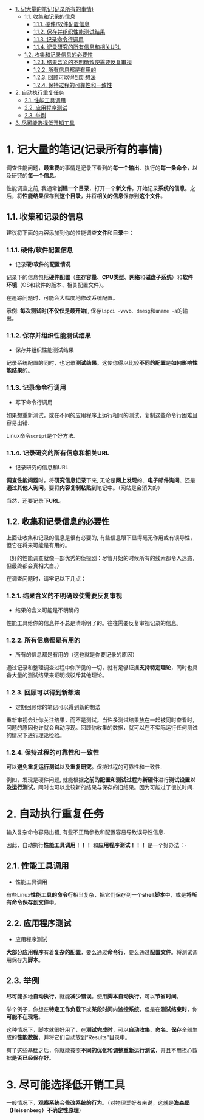 
<!-- @import "[TOC]" {cmd="toc" depthFrom=1 depthTo=6 orderedList=false} -->

<!-- code_chunk_output -->

- [1. 记大量的笔记(记录所有的事情)](#1-记大量的笔记记录所有的事情)
  - [1.1. 收集和记录的信息](#11-收集和记录的信息)
    - [1.1.1. 硬件/软件配置信息](#111-硬件软件配置信息)
    - [1.1.2. 保存并组织性能测试结果](#112-保存并组织性能测试结果)
    - [1.1.3. 记录命令行调用](#113-记录命令行调用)
    - [1.1.4. 记录研究的所有信息和相关URL](#114-记录研究的所有信息和相关url)
  - [1.2. 收集和记录信息的必要性](#12-收集和记录信息的必要性)
    - [1.2.1. 结果含义的不明确致使需要反复审视](#121-结果含义的不明确致使需要反复审视)
    - [1.2.2. 所有信息都是有用的](#122-所有信息都是有用的)
    - [1.2.3. 回顾可以得到新想法](#123-回顾可以得到新想法)
    - [1.2.4. 保持过程的可靠性和一致性](#124-保持过程的可靠性和一致性)
- [2. 自动执行重复任务](#2-自动执行重复任务)
  - [2.1. 性能工具调用](#21-性能工具调用)
  - [2.2. 应用程序测试](#22-应用程序测试)
  - [2.3. 举例](#23-举例)
- [3. 尽可能选择低开销工具](#3-尽可能选择低开销工具)

<!-- /code_chunk_output -->

# 1. 记大量的笔记(记录所有的事情)

调查性能问题，**最重要**的事情是记录下看到的**每一个输出**、执行的**每一条命令**，以及研究的**每一个信息**。

性能调查之前, 我通常**创建一个目录**，打开一个**新文件**，开始记录**系统的信息**。之后，将**性能结果**保存到**这个目录**，并将**相关的信息**保存到**这个文件**。

## 1.1. 收集和记录的信息

建议将下面的内容添加到你的性能调查**文件**和**目录**中：

### 1.1.1. 硬件/软件配置信息

* 记录**硬/软件**的**配置情况** 

记录下的信息包括**硬件配置**（**主存容量**、**CPU类型**、**网络**和**磁盘子系统**）和**软件环境**（OS和软件的版本、相关配置文件）。

在追踪问题时，可能会大幅度地修改系统配置。

示例: **每次测试时(不仅仅是最开始**), 保存`lspci -vvvb`、`dmesg`和`uname -a`的输出。

### 1.1.2. 保存并组织性能测试结果

* 保存并组织性能测试结果

记录系统配置的同时，也记录**测试结果**。这使你得以比较**不同的配置**是**如何影响性能结果**的。

### 1.1.3. 记录命令行调用

* 写下命令行调用

如果想重新测试，或在不同的应用程序上运行相同的测试，复制这些命令行困难且容易出错.

Linux命令`script`是个好方法.

### 1.1.4. 记录研究的所有信息和相关URL

* 记录研究的信息和URL

**调查性能问题**时，将**研究信息记录**下来, 无论是**网上发现**的、**电子邮件询问**、还是**通过其他人询问**。要将**内容复制粘贴**到笔记中。（网站是会消失的）

当然，还要记录下**URL**。

## 1.2. 收集和记录信息的必要性

上面让收集和记录的信息是很有必要的, 有些信息眼下显得毫无作用或有误导性，但它在将来可能是有用的。

（好的性能调查就像一部优秀的侦探剧：尽管开始的时候所有的线索都令人迷惑，但最终都会真相大白。）

在调查问题时，请牢记以下几点：

### 1.2.1. 结果含义的不明确致使需要反复审视

* 结果的含义可能是不明确的

性能工具给你的信息并不总是清晰明了的。往往需要反复审视记录的信息。

### 1.2.2. 所有信息都是有用的

* 所有的信息都是有用的（这也就是你要记录的原因）

通过记录和整理调查过程中你所见的一切，就有足够证据**支持特定理论**，同时也具备大量的测试结果来证明或驳斥其他理论。

### 1.2.3. 回顾可以得到新想法

* 定期回顾你的笔记可以得到新的想法

重新审视会让你关注结果，而不是测试。当许多测试结果放在一起被同时查看时，问题的原因也许就会自动浮现。回顾你收集的数据，就可以在不实际运行任何测试的情况下进行理论检验。

### 1.2.4. 保持过程的可靠性和一致性

可以**避免重复运行测试**以及**重复研究**。保持过程的可靠性和一致性.

例如，发现是硬件问题, 就能根据**之前的配置和测试过程**为**新硬件**进行**测试设置以及运行测试**，同时也可以比较新的结果与保存的旧结果。因为可能过了很长时间. 

# 2. 自动执行重复任务

输入复杂命令容易出错, 有些不正确参数和配置容易导致误导性信息. 

因此，自动执行**性能工具调用！！！** 和**应用程序测试！！！** 是一个好办法：·

## 2.1. 性能工具调用

* 性能工具调用

有些Linux**性能工具的命令行**相当复杂，把它们保存到一个**shell脚本**中，或是**将所有命令保存到文件**中。

## 2.2. 应用程序测试

* 应用程序测试

**大部分应用程序**有着**复杂的配置**，要么通过**命令行**，要么通过**配置文件**。将测试调用保存为**脚本**。

## 2.3. 举例

**尽可能**多地**自动执行**，就能**减少错误**。使用**脚本自动执行**，可以**节省时间**。

举个例子，你想在**特定工作负载**下或**某段时间**内**监控系统**，但是在**测试结束时**，你**可能不在现场**。

这种情况下，脚本就很好用了，在**测试完成时**，可以**自动收集**、**命名**、**保存**全部生成的**性能数据**，并将它们自动放到“Results”目录中。

有了这些基础之后，你就能按照**不同的优化和调整重新运行测试**，并且不用担心数据**是否已经保存好**。

# 3. 尽可能选择低开销工具

一般情况下，**观察系统**会**修改系统的行为**。（对物理爱好者来说，这就是**海森堡（Heisenberg）不确定性原理**）

